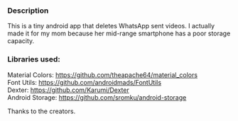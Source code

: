 ### Description
This is a tiny android app that deletes WhatsApp sent videos. I actually made it for my mom because her mid-range smartphone has a poor storage capacity.

### Libraries used:<br>
Material Colors: https://github.com/theapache64/material_colors<br>
Font Utils: https://github.com/androidmads/FontUtils<br>
Dexter: https://github.com/Karumi/Dexter<br>
Android Storage: https://github.com/sromku/android-storage<br>

Thanks to the creators.